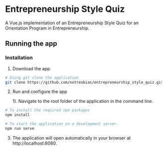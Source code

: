 # Entrepreneurship Style Quiz
A Vue.js implementation of an Entrepreneurship Style Quiz for an Orientation Program in Entrepreneurship.

## Running the app

### Installation
1. Download the app
``` sh
# Using git clone the application
git clone https://github.com/notrexbias/entrepreneurship_style_quiz.git
```
2. Run and configure the app


    1). Navigate to the root folder of the application in the command line.
    
  
``` sh
# To install the required npm packages
npm install
```
``` sh
# To start the application on a development server.
npm run serve
```

3. The application will open automatically in your browser at http://localhost:8080.
